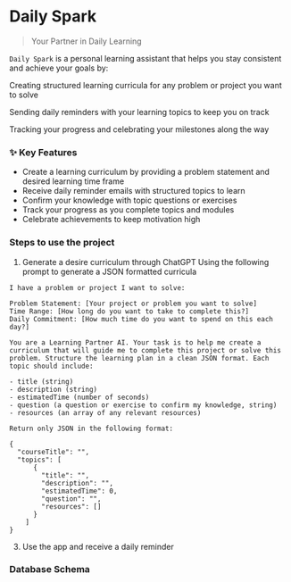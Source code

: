 # Daily Spark
> Your Partner in Daily Learning

`Daily Spark` is a personal learning assistant that helps you stay consistent and achieve your goals by:

Creating structured learning curricula for any problem or project you want to solve

Sending daily reminders with your learning topics to keep you on track

Tracking your progress and celebrating your milestones along the way

### ✨ Key Features
- Create a learning curriculum by providing a problem statement and desired learning time frame
- Receive daily reminder emails with structured topics to learn
- Confirm your knowledge with topic questions or exercises
- Track your progress as you complete topics and modules
- Celebrate achievements to keep motivation high

### Steps to use the project
1. Generate a desire curriculum through ChatGPT
  Using the following prompt to generate a JSON formatted curricula
  ```
  I have a problem or project I want to solve:

  Problem Statement: [Your project or problem you want to solve]
  Time Range: [How long do you want to take to complete this?]
  Daily Commitment: [How much time do you want to spend on this each day?]
  
  You are a Learning Partner AI. Your task is to help me create a curriculum that will guide me to complete this project or solve this problem. Structure the learning plan in a clean JSON format. Each topic should include:
  
  - title (string)
  - description (string)
  - estimatedTime (number of seconds)
  - question (a question or exercise to confirm my knowledge, string)
  - resources (an array of any relevant resources)
  
  Return only JSON in the following format:
  
  {
    "courseTitle": "",
    "topics": [
        {
          "title": "",
          "description": "",
          "estimatedTime": 0,
          "question": "",
          "resources": []
        }
      ]
  }
  ```
   
3. Use the app and receive a daily reminder

### Database Schema
